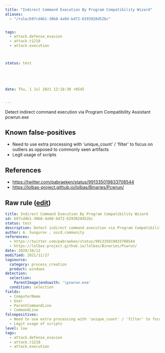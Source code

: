 ```yaml
---
title: "Indirect Command Execution By Program Compatibility Wizard"
aliases:
  - "/rule/b97cd4b1-30b8-4a9d-bd72-6293928d52bc"


tags:
  - attack.defense_evasion
  - attack.t1218
  - attack.execution



status: test





date: Thu, 1 Jul 2021 12:18:30 +0545


---
```


Detect indirect command execution via Program Compatibility Assistant pcwrun.exe

<!--more-->


## Known false-positives

* Need to use extra processing with 'unique_count' / 'filter' to focus on outliers as opposed to commonly seen artifacts
* Legit usage of scripts



## References

* https://twitter.com/pabraeken/status/991335019833708544
* https://lolbas-project.github.io/lolbas/Binaries/Pcwrun/


## Raw rule ([edit](https://github.com/SigmaHQ/sigma/edit/master/rules/windows/process_creation/proc_creation_win_indirect_cmd_compatibility_assistant.yml))
```yaml
title: Indirect Command Execution By Program Compatibility Wizard
id: b97cd4b1-30b8-4a9d-bd72-6293928d52bc
status: test
description: Detect indirect command execution via Program Compatibility Assistant pcwrun.exe
author: A. Sungurov , oscd.community
references:
  - https://twitter.com/pabraeken/status/991335019833708544
  - https://lolbas-project.github.io/lolbas/Binaries/Pcwrun/
date: 2020/10/12
modified: 2021/11/27
logsource:
  category: process_creation
  product: windows
detection:
  selection:
    ParentImage|endswith: '\pcwrun.exe'
  condition: selection
fields:
  - ComputerName
  - User
  - ParentCommandLine
  - CommandLine
falsepositives:
  - Need to use extra processing with 'unique_count' / 'filter' to focus on outliers as opposed to commonly seen artifacts
  - Legit usage of scripts
level: low
tags:
  - attack.defense_evasion
  - attack.t1218
  - attack.execution

```
